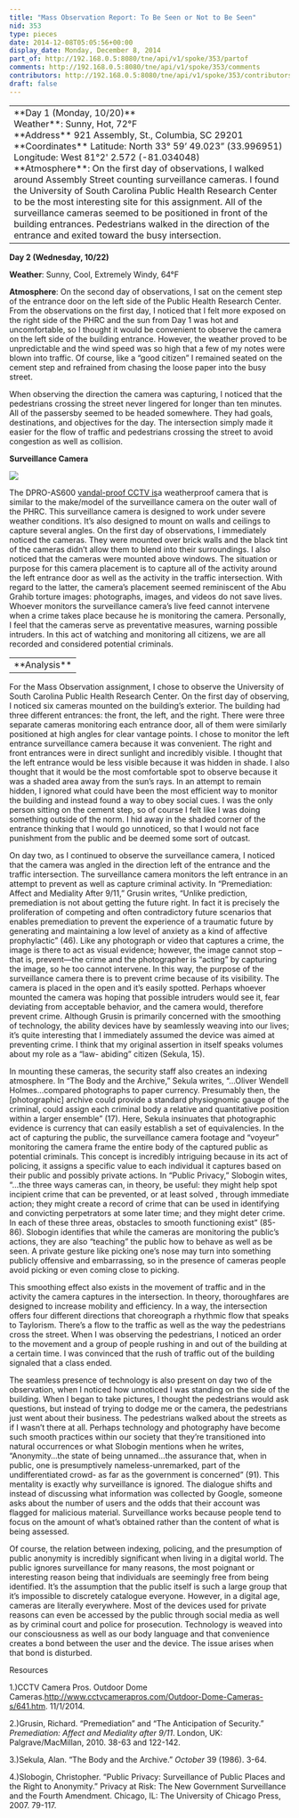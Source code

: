 ```yaml
---
title: "Mass Observation Report: To Be Seen or Not to Be Seen"
nid: 353
type: pieces
date: 2014-12-08T05:05:56+00:00
display_date: Monday, December 8, 2014
part_of: http://192.168.0.5:8080/tne/api/v1/spoke/353/partof
comments: http://192.168.0.5:8080/tne/api/v1/spoke/353/comments
contributors: http://192.168.0.5:8080/tne/api/v1/spoke/353/contributors
draft: false
---
```


<table cellpadding="0" cellspacing="0" width="100%"><tbody><tr><td><div><div>**Day 1 (Monday, 10/20)** </div><div> Weather**<span>: Sunny, Hot, 72°F </span></div><div></div><div>**Address** <span>921 Assembly, St., Columbia, SC 29201</span></div><div></div></div><div>**Coordinates** <span>Latitude: North 33° 59’ 49.023” (33.996951) Longitude: West 81</span><span>°</span><span>2' 2.572 (-81.034048) </span></div><div><span></span></div><div> **Atmosphere**<span>: On the first day of observations, I walked around Assembly Street counting surveillance cameras. I found the University of South Carolina Public Health Research Center to be the most interesting site for this assignment. All of the surveillance cameras seemed to be positioned in front of the building entrances. Pedestrians walked in the direction of the entrance and exited toward the busy intersection.</span></div><div></div></td></tr></tbody></table>

**Day 2 (Wednesday, 10/22)**

**Weather**: Sunny, Cool, Extremely Windy, 64°F

**Atmosphere**: On the second day of observations, I sat on the cement step of the entrance door on the left side of the Public Health Research Center. From the observations on the first day, I noticed that I felt more exposed on the right side of the PHRC and the sun from Day 1 was hot and uncomfortable, so I thought it would be convenient to observe the camera on the left side of the building entrance. However, the weather proved to be unpredictable and the wind speed was so high that a few of my notes were blown into traffic. Of course, like a “good citizen” I remained seated on the cement step and refrained from chasing the loose paper into the busy street.

When observing the direction the camera was capturing, I noticed that the pedestrians crossing the street never lingered for longer than ten minutes. All of the passersby seemed to be headed somewhere. They had goals, destinations, and objectives for the day. The intersection simply made it easier for the flow of traffic and pedestrians crossing the street to avoid congestion as well as collision.

**Surveillance Camera**

![](/tne/sites/mediacommons.futureofthebook.org.tne/files/images/dpro-as600-2.jpg)

The DPRO-AS600 [vandal-proof CCTV is](http://www.cctvcamerapros.com/Vandal-Proof-CCTV-Camera-p/dpro-as600.htm "Vandal-Proof CCTV Camera")a weatherproof camera that is similar to the make/model of the surveillance camera on the outer wall of the PHRC. This surveillance camera is designed to work under severe weather conditions. It’s also designed to mount on walls and ceilings to capture several angles. On the first day of observations, I immediately noticed the cameras. They were mounted over brick walls and the black tint of the cameras didn’t allow them to blend into their surroundings. I also noticed that the cameras were mounted above windows. The situation or purpose for this camera placement is to capture all of the activity around the left entrance door as well as the activity in the traffic intersection. With regard to the latter, the camera’s placement seemed reminiscent of the Abu Grahib torture images: photographs, images, and videos do not save lives. Whoever monitors the surveillance camera’s live feed cannot intervene when a crime takes place because he is monitoring the camera. Personally, I feel that the cameras serve as preventative measures, warning possible intruders. In this act of watching and monitoring all citizens, we are all recorded and considered potential criminals.

<table cellpadding="0" cellspacing="0" width="100%"><tbody><tr><td>**Analysis**

</td></tr></tbody></table>

For the Mass Observation assignment, I chose to observe the University of South Carolina Public Health Research Center. On the first day of observing, I noticed six cameras mounted on the building’s exterior. The building had three different entrances: the front, the left, and the right. There were three separate cameras monitoring each entrance door, all of them were similarly positioned at high angles for clear vantage points. I chose to monitor the left entrance surveillance camera because it was convenient. The right and front entrances were in direct sunlight and incredibly visible. I thought that the left entrance would be less visible because it was hidden in shade. I also thought that it would be the most comfortable spot to observe because it was a shaded area away from the sun’s rays. In an attempt to remain hidden, I ignored what could have been the most efficient way to monitor the building and instead found a way to obey social cues. I was the only person sitting on the cement step, so of course I felt like I was doing something outside of the norm. I hid away in the shaded corner of the entrance thinking that I would go unnoticed, so that I would not face punishment from the public and be deemed some sort of outcast.

On day two, as I continued to observe the surveillance camera, I noticed that the camera was angled in the direction left of the entrance and the traffic intersection. The surveillance camera monitors the left entrance in an attempt to prevent as well as capture criminal activity. In “Premediation: Affect and Mediality After 9/11,” Grusin writes, “Unlike prediction, premediation is not about getting the future right. In fact it is precisely the proliferation of competing and often contradictory future scenarios that enables premediation to prevent the experience of a traumatic future by generating and maintaining a low level of anxiety as a kind of affective prophylactic” (46). Like any photograph or video that captures a crime, the image is there to act as visual evidence; however, the image cannot stop – that is, prevent—the crime and the photographer is “acting” by capturing the image, so he too cannot intervene. In this way, the purpose of the surveillance camera there is to prevent crime because of its visibility. The camera is placed in the open and it’s easily spotted. Perhaps whoever mounted the camera was hoping that possible intruders would see it, fear deviating from acceptable behavior, and the camera would, therefore prevent crime. Although Grusin is primarily concerned with the smoothing of technology, the ability devices have by seamlessly weaving into our lives; it’s quite interesting that I immediately assumed the device was aimed at preventing crime. I think that my original assertion in itself speaks volumes about my role as a “law- abiding” citizen (Sekula, 15).

In mounting these cameras, the security staff also creates an indexing atmosphere. In “The Body and the Archive,” Sekula writes, “…Oliver Wendell Holmes…compared photographs to paper currency. Presumably then, the \[photographic\] archive could provide a standard physiognomic gauge of the criminal, could assign each criminal body a relative and quantitative position within a larger ensemble” (17). Here, Sekula insinuates that photographic evidence is currency that can easily establish a set of equivalencies. In the act of capturing the public, the surveillance camera footage and “voyeur” monitoring the camera frame the entire body of the captured public as potential criminals. This concept is incredibly intriguing because in its act of policing, it assigns a specific value to each individual it captures based on their public and possibly private actions. In “Public Privacy,” Slobogin wites, “…the three ways cameras can, in theory, be useful: they might help spot incipient crime that can be prevented, or at least solved , through immediate action; they might create a record of crime that can be used in identifying and convicting perpetrators at some later time; and they might deter crime. In each of these three areas, obstacles to smooth functioning exist” (85-86). Slobogin identifies that while the cameras are monitoring the public’s actions, they are also “teaching” the public how to behave as well as be seen. A private gesture like picking one’s nose may turn into something publicly offensive and embarrassing, so in the presence of cameras people avoid picking or even coming close to picking.

This smoothing effect also exists in the movement of traffic and in the activity the camera captures in the intersection. In theory, thoroughfares are designed to increase mobility and efficiency. In a way, the intersection offers four different directions that choreograph a rhythmic flow that speaks to Taylorism. There’s a flow to the traffic as well as the way the pedestrians cross the street. When I was observing the pedestrians, I noticed an order to the movement and a group of people rushing in and out of the building at a certain time. I was convinced that the rush of traffic out of the building signaled that a class ended.

 The seamless presence of technology is also present on day two of the observation, when I noticed how unnoticed I was standing on the side of the building. When I began to take pictures, I thought the pedestrians would ask questions, but instead of trying to dodge me or the camera, the pedestrians just went about their business. The pedestrians walked about the streets as if I wasn’t there at all. Perhaps technology and photography have become such smooth practices within our society that they’re transitioned into natural occurrences or what Slobogin mentions when he writes, “Anonymity…the state of being unnamed…the assurance that, when in public, one is presumptively nameless-unremarked, part of the undifferentiated crowd- as far as the government is concerned” (91). This mentality is exactly why surveillance is ignored. The dialogue shifts and instead of discussing what information was collected by Google, someone asks about the number of users and the odds that their account was flagged for malicious material. Surveillance works because people tend to focus on the amount of what’s obtained rather than the content of what is being assessed.

Of course, the relation between indexing, policing, and the presumption of public anonymity is incredibly significant when living in a digital world. The public ignores surveillance for many reasons, the most poignant or interesting reason being that individuals are seemingly free from being identified. It’s the assumption that the public itself is such a large group that it’s impossible to discretely catalogue everyone. However, in a digital age, cameras are literally everywhere. Most of the devices used for private reasons can even be accessed by the public through social media as well as by criminal court and police for prosecution. Technology is weaved into our consciousness as well as our body language and that convenience creates a bond between the user and the device. The issue arises when that bond is disturbed.

<span>Resources</span>

<span>1.)CCTV Camera Pros. Outdoor Dome Cameras.</span><http://www.cctvcamerapros.com/Outdoor-Dome-Cameras-s/641.htm><span>. 11/1/2014.</span>

<span>2.)Grusin, Richard. “Premediation” and “The Anticipation of Security.” </span>*Premediation: Affect and Mediality after 9/11*<span>. London, UK: Palgrave/MacMillan, 2010. 38-63 and 122-142.</span>

3.)Sekula, Alan. “The Body and the Archive.” *October* 39 (1986). 3-64.

<span>4.)Slobogin, Christopher. “Public Privacy: Surveillance of Public Places and the Right to Anonymity.” Privacy at Risk: The New Government Surveillance and the Fourth Amendment. Chicago, IL: The University of Chicago Press, 2007. 79-117.</span>
